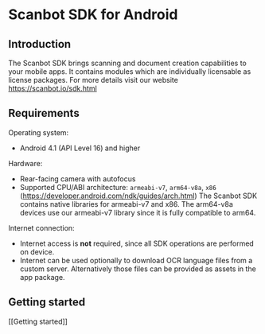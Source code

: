 # Scanbot SDK for Android

## Introduction

The Scanbot SDK brings scanning and document creation capabilities to your mobile apps. It contains modules which are individually licensable as license packages. For more details visit our website https://scanbot.io/sdk.html


## Requirements

Operating system:
- Android 4.1 (API Level 16) and higher

Hardware:
- Rear-facing camera with autofocus
- Supported CPU/ABI architecture: `armeabi-v7`, `arm64-v8a`, `x86`
  (https://developer.android.com/ndk/guides/arch.html)
  The Scanbot SDK contains native libraries for armeabi-v7 and x86. The arm64-v8a devices use our armeabi-v7 library since it is fully compatible to arm64.

Internet connection: 
- Internet access is **not** required, since all SDK operations are performed on device.
- Internet can be used optionally to download OCR language files from a custom server. Alternatively those files can be provided as assets in the app package.



## Getting started

[[Getting started]]
